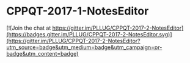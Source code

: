 # CPPQT-2017-1-NotesEditor

[![Join the chat at https://gitter.im/PLLUG/CPPQT-2017-2-NotesEditor](https://badges.gitter.im/PLLUG/CPPQT-2017-2-NotesEditor.svg)](https://gitter.im/PLLUG/CPPQT-2017-2-NotesEditor?utm_source=badge&utm_medium=badge&utm_campaign=pr-badge&utm_content=badge)